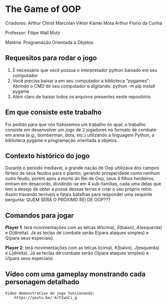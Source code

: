 # The Game of OOP

 Criadores: Arthur Christ Marcolan
            Viktor Kamei Mota
            Arthur Fiorio da Cunha

Professor: Filipe Wall Mutz

Matéria: Programação Orientada a Objetos

## Requesitos para rodar o jogo

1) É necessário que você possua o interpretador python baixado em seu computador
2) Você precisa baixar a em seu computador a biblioteca "pygames":
    Abrindo o CMD de seu computador e digitando:
        python -m pip install pygame
3) Além claro de baixar todos os arquivos presentes neste repositório

## Em que consiste este trabalho

Foi pedido para que nós fizessemos um trabalho no qual, o trabalho consiste em desenvolver um jogo de 2 jogadores no formato de combate em arena 
(e.g., bomberman, dota, etc.) utilizando a linguagem Python, a biblioteca pygame e programação orientada a objetos.

## Contexto histórico do jogo

Durante o período mediavel, a grande nação de Oop ultilizava dos campos férteis de seus feudos para  o plantio, gerando prosperidade como nenhum outro feudo, porém após a morte do Rei de Oop, seus 4 filhos herdeiros, entram em desacordo, dividindo-se em 4 sub-famílias, cada uma delas que tem a desejo de obter a posse dessas terras e criar o seu próprio reino. Assim travando terríveis e fatais batalhas para responder uma sequinte pergunta:
QUEM SERÁ O PRÓXIMO REI DE OOP???

## Comandos para jogar

**Player 1**: terá movimentações com as telcas *W*(cima), *S*(baixo), *A*(esquerda) e *D*(direita). Já as teclas de combate serão E(para ataques simples) e Q(para seus especiais).

**Player 2**: terá movimentações com as telcas *I*(cima), *K*(baixo), *J*(esquerda) e *L*(direita). Já as teclas de combate serão *O*(para ataques simples) e *U*(para seus especiais).



## Vídeo com uma gameplay monstrando cada personagem detalhado

    Video demonstrativo do jogo funcionando:
        https://youtu.be/-krtIwnCi_g